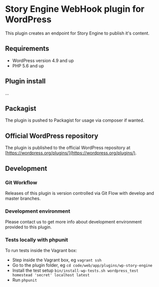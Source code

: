 # Story Engine WebHook plugin for WordPress
This plugin creates an endpoint for Story Engine to publish it's content.

## Requirements
* WordPress version 4.9 and up
* PHP 5.6 and up

## Plugin install
...

## Packagist
The plugin is pushed to Packagist for usage via composer if wanted.

## Official WordPress repository
The plugin is published to the official WordPress repository at [https://wordpress.org/plugins/](https://wordpress.org/plugins/).

## Development

### Git Workflow
Releases of this plugin is version controlled via Git Flow with develop and master branches.

### Development environment
Please contact us to get more info about development environment provided to this plugin.

### Tests locally with phpunit
To run tests inside the Vagrant box:
* Step inside the Vagrant box, eg `vagrant ssh`
* Go to the plugin folder, eg `cd code/web/app/plugins/wp-story-engine`
* Install the test setup `bin/install-wp-tests.sh wordpress_test homestead 'secret' localhost latest`
* Run `phpunit`
